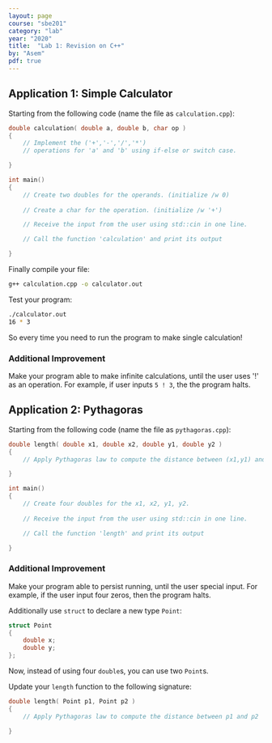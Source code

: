 ```yaml
---
layout: page
course: "sbe201"
category: "lab"
year: "2020"
title:  "Lab 1: Revision on C++"
by: "Asem"
pdf: true
---
```


## Application 1: Simple Calculator

Starting from the following code (name the file as `calculation.cpp`):

```c++
double calculation( double a, double b, char op )
{
    // Implement the ('+','-','/','*') 
    // operations for 'a' and 'b' using if-else or switch case.

}

int main()
{
    // Create two doubles for the operands. (initialize /w 0)
    
    // Create a char for the operation. (initialize /w '+')

    // Receive the input from the user using std::cin in one line.

    // Call the function 'calculation' and print its output

}
```

Finally compile your file:

```bash
g++ calculation.cpp -o calculator.out
```

Test your program:

```bash
./calculator.out
16 * 3
```

So every time you need to run the program to make single calculation!

### Additional Improvement

Make your program able to make infinite calculations, until the user uses '!' as an operation. For example, if user inputs `5 ! 3`, the the program halts.


## Application 2: Pythagoras

Starting from the following code (name the file as `pythagoras.cpp`):

```c++
double length( double x1, double x2, double y1, double y2 )
{
    // Apply Pythagoras law to compute the distance between (x1,y1) and (x2,y2) 

}

int main()
{
    // Create four doubles for the x1, x2, y1, y2.
    
    // Receive the input from the user using std::cin in one line.

    // Call the function 'length' and print its output

}
```


### Additional Improvement

Make your program able to persist running, until the user special input. For example, if the user input four zeros, then the program halts.


Additionally use `struct` to declare a new type `Point`:

```c++
struct Point
{
    double x;
    double y;
};
```

Now, instead of using four `double`s, you can use two `Point`s.


Update your `length` function to the following signature:

```c++
double length( Point p1, Point p2 )
{
    // Apply Pythagoras law to compute the distance between p1 and p2 

}
```